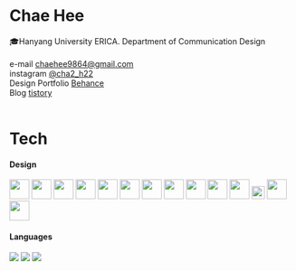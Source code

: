 # Chae Hee
 🎓Hanyang University ERICA. Department of Communication Design<br><br>
e-mail chaehee9864@gmail.com<br>
instagram [@cha2_h22](https://www.instagram.com/cha2_h22) <br>
Design Portfolio [Behance](https://www.behance.net/chaehee9869d80)<br>
Blog [tistory](https://cha2h22.tistory.com/)<br><br>

# Tech
#### Design
<img src="https://www.adobe.com/content/dam/shared/images/product-icons/svg/xd.svg" width="35"/> <img src="https://cc-prod.scene7.com/is/image/CCProdAuthor/ste_desk_Icon_indesign_kor?$png$&jpegSize=100&wid=44" width="35"/> <img src="https://www.adobe.com/content/dam/shared/images/product-icons/svg/illustrator.svg" width="35"/>  <img src="https://www.adobe.com/content/dam/shared/images/product-icons/svg/dimension.svg" width="35"/>  <img src="https://www.adobe.com/content/dam/acom/one-console/icons_rebrand/ps_appicon.svg" width="35"/> <img src="https://www.adobe.com/content/dam/shared/images/product-icons/svg/lightroom.svg" width="35"/>  <img src="https://www.adobe.com/content/dam/shared/images/product-icons/svg/after-effects.svg" width="35"/>  <img src="https://www.adobe.com/content/dam/shared/images/product-icons/svg/premiere.svg" width="35"/>  <img src="https://www.adobe.com/content/dam/shared/images/product-icons/svg/media-encoder.svg" width="35"/>  <img src="https://ww.namu.la/s/0ea5a92774d94711dffc78100ffd955d278de0204081f6f95444ae74edaa704b0ce01b689e2fc3e4b43635d7525af2e36153d7682a28a3e6c67f4c7ba20c1450d07a2b18ff0d113302506dd4c4786a20" width="35"/>  <img src="https://www.conciergerender.com/assets/img/redshift-logo.png" width="35"/>  <img src="https://w.namu.la/s/3e07bd52160793373d4ef45df8833485d0ec97e2e38808734339494bc804a238289ad9e541f15ef5f7e3d7b620f5e2a57dddd59820f6ed3af937d0cd53fa29b857a6b53f8e0c3061863710688709e32594dd9b97d88aec3b4a7731a617977d74" width="23"/>  <img src="https://user-images.githubusercontent.com/97336738/152561056-dc2f7bca-6fa8-478a-b0ab-c2eaf33130ba.png" width="35"/>  <img src="https://user-images.githubusercontent.com/97336738/152561066-895bf71a-64b6-4b1a-8af9-f455e6a3c006.png" width="35"/>

#### Languages
![](https://camo.githubusercontent.com/1a2432fe733ac4772ad5036bd3f66738d9a9c4471bba0617c8ea93c34d54102a/68747470733a2f2f696d672e736869656c64732e696f2f62616467652f48544d4c352d4533344632363f7374796c653d666c61742d737175617265266c6f676f3d48544d4c35266c6f676f436f6c6f723d7768697465) ![](https://camo.githubusercontent.com/59f34522112650b0eb7e9542af81c8129193d96002728d451069d002d30b17a0/68747470733a2f2f696d672e736869656c64732e696f2f62616467652f435353332d3135373242363f7374796c653d666c61742d737175617265266c6f676f3d43535333266c6f676f436f6c6f723d7768697465) ![](https://camo.githubusercontent.com/318695bb8bb3f74e026bb85d3b3a94aaf489017986ea5384d10a789617ec00ed/68747470733a2f2f696d672e736869656c64732e696f2f62616467652f4a6176615363726970742d4637444631453f7374796c653d666c61742d737175617265266c6f676f3d4a617661536372697074266c6f676f436f6c6f723d7768697465)
